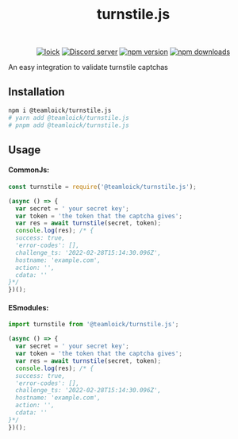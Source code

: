 <div align="center">
  <br />
  <h1>turnstile.js </h1>
  <br />
  <p>
      <a href="https://dsc.gg/loick"><img src="https://lolinck.vercel.app/made-by.png" alt="loick"/></a>
    <a href="https://dsc.gg/loick"><img src="https://img.shields.io/discord/822911379924582410?color=5865F2&logo=discord&logoColor=white&style=for-the-badge" alt="Discord server" /></a>
    <a href="https://www.npmjs.com/package/@teamloick/turnstile.js"><img src="https://img.shields.io/npm/v/@teamloick/turnstile.js.svg?style=for-the-badge" alt="npm version" /></a>
    <a href="https://www.npmjs.com/package/@teamloick/turnstile.js"><img src="https://img.shields.io/npm/dw/@teamloick/turnstile.js?style=for-the-badge" alt="npm downloads" /></a>
  </p>
</div>

An easy integration to validate turnstile captchas

## Installation

```bash
npm i @teamloick/turnstile.js
# yarn add @teamloick/turnstile.js
# pnpm add @teamloick/turnstile.js
```

## Usage

#### CommonJs:

```javascript
const turnstile = require('@teamloick/turnstile.js');

(async () => {
  var secret = ' your secret key';
  var token = 'the token that the captcha gives';
  var res = await turnstile(secret, token);
  console.log(res); /* {
  success: true,
  'error-codes': [],
  challenge_ts: '2022-02-28T15:14:30.096Z',
  hostname: 'example.com',
  action: '',
  cdata: ''
}*/
})();
```

#### ESmodules:

```typescript
import turnstile from '@teamloick/turnstile.js';

(async () => {
  var secret = ' your secret key';
  var token = 'the token that the captcha gives';
  var res = await turnstile(secret, token);
  console.log(res); /* {
  success: true,
  'error-codes': [],
  challenge_ts: '2022-02-28T15:14:30.096Z',
  hostname: 'example.com',
  action: '',
  cdata: ''
}*/
})();
```
